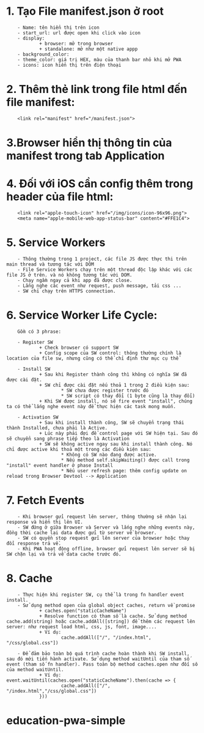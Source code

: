 # 1. Tạo File manifest.json ở root

        - Name: tên hiển thị trên icon
        - start_url: url được open khi click vào icon
        - display:
                + browser: mở trong browser
                + standalone: mở như một native appp
        - background_color:
        - theme_color: giá trị HEX, màu của thanh bar nhỏ khi mở PWA
        - icons: icon hiển thị trên điện thoại

# 2. Thêm thẻ link trong file html đến file manifest:

        <link rel="manifest" href="/manifest.json">

# 3.Browser hiển thị thông tin của manifest trong tab Application

# 4. Đối với iOS cần config thêm trong header của file html:

        <link rel="apple-touch-icon" href="/img/icons/icon-96x96.png">
        <meta name="apple-mobile-web-app-status-bar" content="#FFE1C4">

# 5. Service Workers

        - Thông thường trong 1 project, các file JS được thực thi trên main thread và tương tác với DOM
        - File Service Workers chạy trên một thread độc lập khác với các file JS ở trên. và nó không tương tác với DOM.
        - Chạy ngầm ngay cả khi app đã được close.
        - Lắng nghe các event như request, push message, tải css ...
        - SW chỉ chạy trên HTTPS connection.

# 6. Service Worker Life Cycle:

        Gồm có 3 phrase:

        - Register SW
                + Check browser có support SW
                + Config scope của SW control: thông thường chính là location của file sw, nhưng cũng có thể chỉ định thư mục cụ thể

        - Install SW
                + Sau khi Register thành công thì không có nghĩa SW đã được cài đặt.
                + SW chỉ được cài đặt nếu thoả 1 trong 2 điều kiện sau:
                        * SW chưa được register trước đó
                        * SW script có thay đổi (1 byte cũng là thay đổi)
                + Khi SW được install, nó sẽ fire event "install", chúng ta có thể lắng nghe event này để thực hiện các task mong muốn.

        - Activation SW
                + Sau khi install thành công, SW sẽ chuyển trạng thái thành Installed, chưa phải là Active.
                + Lúc này phải đợi để control page với SW hiện tại. Sau đó sẽ chuyển sang phrase tiếp theo là Activation
                + SW sẽ không active ngay sau khi install thành công. Nó chỉ được active khi thoả một trong các điều kiện sau:
                        * Không có SW nào đang được active.
                        * Nếu method self.skipWaiting() được call trong "install" event handler ở phase Install
                        * Nếu user refresh page: thêm config update on reload trong Browser Devtool --> Application

# 7. Fetch Events

        - Khi browser gửi request lên server, thông thường sẽ nhận lại response và hiển thị lên UI.
        - SW đứng ở giữa Browser và Server và lắng nghe những events này, đồng thời cache lại data được gửi từ server về browser.
        - SW có quyền stop request gửi lên server của browser hoặc thay đổi response trả về.
        - Khi PWA hoạt động offline, browser gửi request lên server sẽ bị SW chặn lại và trả về data cache trước đó.

# 8. Cache

        - Thực hiện khi register SW, cụ thể là trong fn handler event install.
        - Sử dụng method open của global object caches, return về promise
                + caches.open("staticCacheName")
                + Resolve function có tham số là cache. Sử dụng method cache.add(string) hoặc cache.addAll([string]) để thêm các request lên server: như request load html, css, js, font, image....
                + Ví dụ:
                        cache.addAll(["/", "/index.html", "/css/global.css"])

        - Để đảm bảo toàn bộ quá trình cache hoàn thành khi SW install, sau đó mới tiến hành activate. Sử dụng method waitUntil của tham số event (tham số fn handler). Pass toàn bộ method caches.open như đối số của method waitUntil.
                + Ví dụ: event.waitUntil(caches.open("staticCacheName").then(cache => {
                        cache.addAll(["/", "/index.html","/css/global.css"])
                }))

# education-pwa-simple
